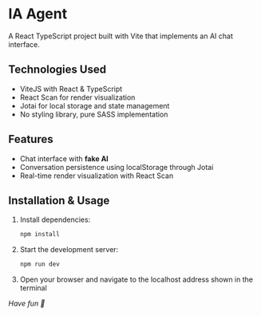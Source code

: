 # IA Agent

A React TypeScript project built with Vite that implements an AI chat interface.

## Technologies Used

- ViteJS with React & TypeScript
- React Scan for render visualization
- Jotai for local storage and state management
- No styling library, pure SASS implementation

## Features

- Chat interface with **fake AI**
- Conversation persistence using localStorage through Jotai
- Real-time render visualization with React Scan

## Installation & Usage

1. Install dependencies:
   ```bash
   npm install
   ```

2. Start the development server:
   ```bash
   npm run dev
   ```

3. Open your browser and navigate to the localhost address shown in the terminal


*Have fun 🚀*